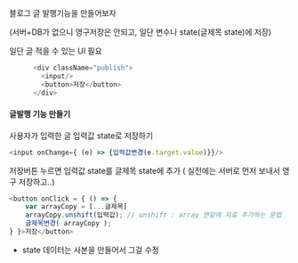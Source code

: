 블로그 글 발행기능을 만들어보자

(서버+DB가 없으니 영구저장은 안되고, 일단 변수나 state(글제목 state)에 저장)



일단 글 적을 수 있는 UI 필요

```js
      <div className="publish">
        <input/>
        <button>저장</button>
      </div>
```



#### 글발행 기능 만들기

사용자가 입력한 글 입력값 state로 저장하기 

```js
<input onChange={ (e) => {입력값변경(e.target.value)}}/>
```



저장버튼 누르면 입력값 state를 글제목 state에 추가 ( 실전에는 서버로 먼저 보내서 영구 저장하고..)

```js
<button onClick = { () => { 
	var arrayCopy = [...글제목]
	arrayCopy.unshift(입력값); // unshift : array 맨앞에 자료 추가하는 문법
	글제목변경( arrayCopy );
} }>저장</button>
```

* state 데이터는 사본을 만들어서 그걸 수정



